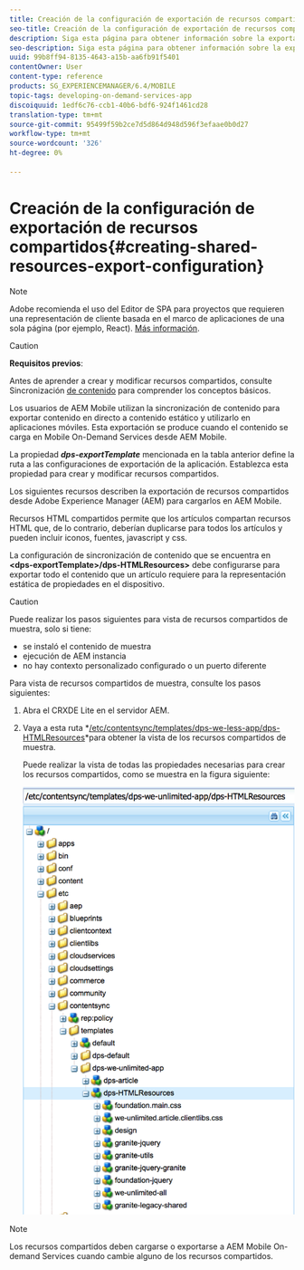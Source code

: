 ```yaml
---
title: Creación de la configuración de exportación de recursos compartidos
seo-title: Creación de la configuración de exportación de recursos compartidos
description: Siga esta página para obtener información sobre la exportación de recursos compartidos desde Adobe Experience Manager (AEM) para cargarlos en AEM Mobile.
seo-description: Siga esta página para obtener información sobre la exportación de recursos compartidos desde Adobe Experience Manager (AEM) para cargarlos en AEM Mobile.
uuid: 99b8ff94-8135-4643-a15b-aa6fb91f5401
contentOwner: User
content-type: reference
products: SG_EXPERIENCEMANAGER/6.4/MOBILE
topic-tags: developing-on-demand-services-app
discoiquuid: 1edf6c76-ccb1-40b6-bdf6-924f1461cd28
translation-type: tm+mt
source-git-commit: 95499f59b2ce7d5d864d948d596f3efaae0b0d27
workflow-type: tm+mt
source-wordcount: '326'
ht-degree: 0%

---
```



# Creación de la configuración de exportación de recursos compartidos{#creating-shared-resources-export-configuration}

>[!NOTE]
>
>Adobe recomienda el uso del Editor de SPA para proyectos que requieren una representación de cliente basada en el marco de aplicaciones de una sola página (por ejemplo, React). [Más información](/help/sites-developing/spa-overview.md).

>[!CAUTION]
>
>**Requisitos previos**:
>
>Antes de aprender a crear y modificar recursos compartidos, consulte Sincronización [de contenido](/help/mobile/mobile-ondemand-contentsync.md) para comprender los conceptos básicos.

Los usuarios de AEM Mobile utilizan la sincronización de contenido para exportar contenido en directo a contenido estático y utilizarlo en aplicaciones móviles. Esta exportación se produce cuando el contenido se carga en Mobile On-Demand Services desde AEM Mobile.

La propiedad ***dps-exportTemplate*** mencionada en la tabla anterior define la ruta a las configuraciones de exportación de la aplicación. Establezca esta propiedad para crear y modificar recursos compartidos.

Los siguientes recursos describen la exportación de recursos compartidos desde Adobe Experience Manager (AEM) para cargarlos en AEM Mobile.

Recursos HTML compartidos permite que los artículos compartan recursos HTML que, de lo contrario, deberían duplicarse para todos los artículos y pueden incluir iconos, fuentes, javascript y css.

La configuración de sincronización de contenido que se encuentra en **&lt;dps-exportTemplate>/dps-HTMLResources>** debe configurarse para exportar todo el contenido que un artículo requiere para la representación estática de propiedades en el dispositivo.

>[!CAUTION]
>
>Puede realizar los pasos siguientes para vista de recursos compartidos de muestra, solo si tiene:
>
>* se instaló el contenido de muestra
>* ejecución de AEM instancia
>* no hay contexto personalizado configurado o un puerto diferente

>



Para vista de recursos compartidos de muestra, consulte los pasos siguientes:

1. Abra el CRXDE Lite en el servidor AEM.
1. Vaya a esta ruta *[/etc/contentsync/templates/dps-we-less-app/dps-HTMLResources](http://localhost:4502/crx/de/index.jsp#/etc/contentsync/templates/dps-we-unlimited-app/dps-HTMLResources)*para obtener la vista de los recursos compartidos de muestra.

   Puede realizar la vista de todas las propiedades necesarias para crear los recursos compartidos, como se muestra en la figura siguiente:

   ![chlimage_1-145](assets/chlimage_1-145.png)

>[!NOTE]
>
>Los recursos compartidos deben cargarse o exportarse a AEM Mobile On-demand Services cuando cambie alguno de los recursos compartidos.


